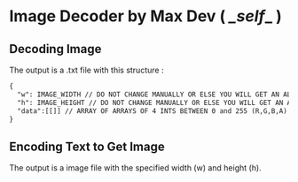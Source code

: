 # Image Decoder by Max Dev ( _\_self_\_ )

## Decoding Image

The output is a .txt file with this structure :

```txt
{
  "w": IMAGE_WIDTH // DO NOT CHANGE MANUALLY OR ELSE YOU WILL GET AN ALTERED IMAGE
  "h": IMAGE_HEIGHT // DO NOT CHANGE MANUALLY OR ELSE YOU WILL GET AN ALTERED IMAGE
  "data":[[]] // ARRAY OF ARRAYS OF 4 INTS BETWEEN 0 and 255 (R,G,B,A) REPRESENTING EACH PIXEL COLOR
}
```

## Encoding Text to Get Image

The output is a image file with the specified width (w) and height (h).
